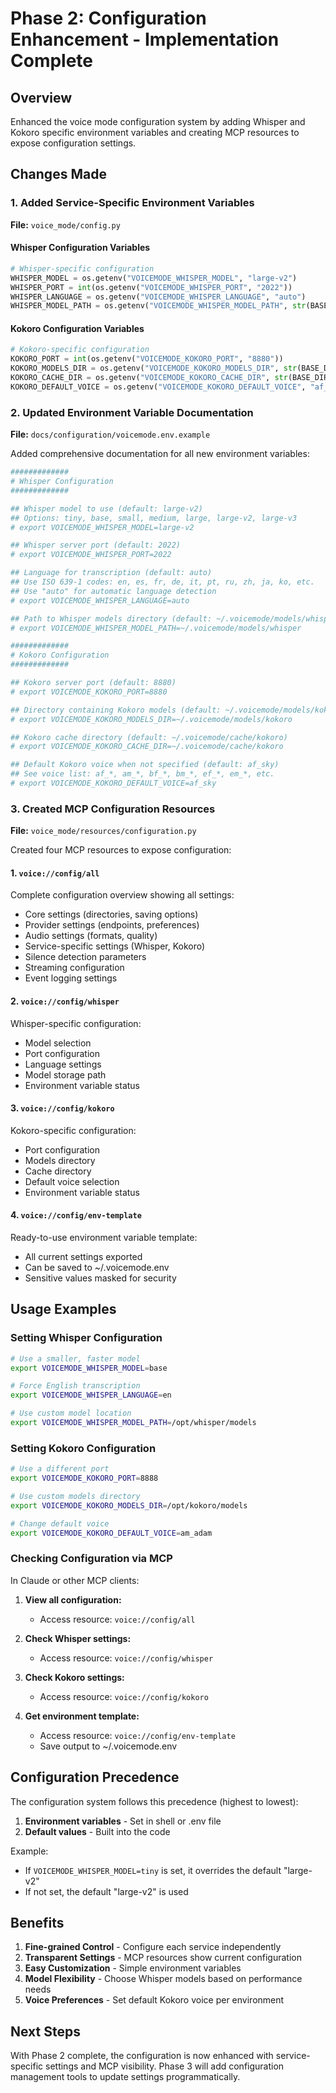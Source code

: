 # Phase 2: Configuration Enhancement - Implementation Complete

## Overview

Enhanced the voice mode configuration system by adding Whisper and Kokoro specific environment variables and creating MCP resources to expose configuration settings.

## Changes Made

### 1. Added Service-Specific Environment Variables

**File:** `voice_mode/config.py`

#### Whisper Configuration Variables
```python
# Whisper-specific configuration
WHISPER_MODEL = os.getenv("VOICEMODE_WHISPER_MODEL", "large-v2")
WHISPER_PORT = int(os.getenv("VOICEMODE_WHISPER_PORT", "2022"))
WHISPER_LANGUAGE = os.getenv("VOICEMODE_WHISPER_LANGUAGE", "auto")
WHISPER_MODEL_PATH = os.getenv("VOICEMODE_WHISPER_MODEL_PATH", str(BASE_DIR / "models" / "whisper"))
```

#### Kokoro Configuration Variables
```python
# Kokoro-specific configuration
KOKORO_PORT = int(os.getenv("VOICEMODE_KOKORO_PORT", "8880"))
KOKORO_MODELS_DIR = os.getenv("VOICEMODE_KOKORO_MODELS_DIR", str(BASE_DIR / "models" / "kokoro"))
KOKORO_CACHE_DIR = os.getenv("VOICEMODE_KOKORO_CACHE_DIR", str(BASE_DIR / "cache" / "kokoro"))
KOKORO_DEFAULT_VOICE = os.getenv("VOICEMODE_KOKORO_DEFAULT_VOICE", "af_sky")
```

### 2. Updated Environment Variable Documentation

**File:** `docs/configuration/voicemode.env.example`

Added comprehensive documentation for all new environment variables:

```bash
#############
# Whisper Configuration
#############

## Whisper model to use (default: large-v2)
## Options: tiny, base, small, medium, large, large-v2, large-v3
# export VOICEMODE_WHISPER_MODEL=large-v2

## Whisper server port (default: 2022)
# export VOICEMODE_WHISPER_PORT=2022

## Language for transcription (default: auto)
## Use ISO 639-1 codes: en, es, fr, de, it, pt, ru, zh, ja, ko, etc.
## Use "auto" for automatic language detection
# export VOICEMODE_WHISPER_LANGUAGE=auto

## Path to Whisper models directory (default: ~/.voicemode/models/whisper)
# export VOICEMODE_WHISPER_MODEL_PATH=~/.voicemode/models/whisper

#############
# Kokoro Configuration
#############

## Kokoro server port (default: 8880)
# export VOICEMODE_KOKORO_PORT=8880

## Directory containing Kokoro models (default: ~/.voicemode/models/kokoro)
# export VOICEMODE_KOKORO_MODELS_DIR=~/.voicemode/models/kokoro

## Kokoro cache directory (default: ~/.voicemode/cache/kokoro)
# export VOICEMODE_KOKORO_CACHE_DIR=~/.voicemode/cache/kokoro

## Default Kokoro voice when not specified (default: af_sky)
## See voice list: af_*, am_*, bf_*, bm_*, ef_*, em_*, etc.
# export VOICEMODE_KOKORO_DEFAULT_VOICE=af_sky
```

### 3. Created MCP Configuration Resources

**File:** `voice_mode/resources/configuration.py`

Created four MCP resources to expose configuration:

#### 1. `voice://config/all`
Complete configuration overview showing all settings:
- Core settings (directories, saving options)
- Provider settings (endpoints, preferences)
- Audio settings (formats, quality)
- Service-specific settings (Whisper, Kokoro)
- Silence detection parameters
- Streaming configuration
- Event logging settings

#### 2. `voice://config/whisper`
Whisper-specific configuration:
- Model selection
- Port configuration
- Language settings
- Model storage path
- Environment variable status

#### 3. `voice://config/kokoro`
Kokoro-specific configuration:
- Port configuration
- Models directory
- Cache directory
- Default voice selection
- Environment variable status

#### 4. `voice://config/env-template`
Ready-to-use environment variable template:
- All current settings exported
- Can be saved to ~/.voicemode.env
- Sensitive values masked for security

## Usage Examples

### Setting Whisper Configuration
```bash
# Use a smaller, faster model
export VOICEMODE_WHISPER_MODEL=base

# Force English transcription
export VOICEMODE_WHISPER_LANGUAGE=en

# Use custom model location
export VOICEMODE_WHISPER_MODEL_PATH=/opt/whisper/models
```

### Setting Kokoro Configuration
```bash
# Use a different port
export VOICEMODE_KOKORO_PORT=8888

# Use custom models directory
export VOICEMODE_KOKORO_MODELS_DIR=/opt/kokoro/models

# Change default voice
export VOICEMODE_KOKORO_DEFAULT_VOICE=am_adam
```

### Checking Configuration via MCP

In Claude or other MCP clients:

1. **View all configuration:**
   - Access resource: `voice://config/all`
   
2. **Check Whisper settings:**
   - Access resource: `voice://config/whisper`
   
3. **Check Kokoro settings:**
   - Access resource: `voice://config/kokoro`
   
4. **Get environment template:**
   - Access resource: `voice://config/env-template`
   - Save output to ~/.voicemode.env

## Configuration Precedence

The configuration system follows this precedence (highest to lowest):

1. **Environment variables** - Set in shell or .env file
2. **Default values** - Built into the code

Example:
- If `VOICEMODE_WHISPER_MODEL=tiny` is set, it overrides the default "large-v2"
- If not set, the default "large-v2" is used

## Benefits

1. **Fine-grained Control** - Configure each service independently
2. **Transparent Settings** - MCP resources show current configuration
3. **Easy Customization** - Simple environment variables
4. **Model Flexibility** - Choose Whisper models based on performance needs
5. **Voice Preferences** - Set default Kokoro voice per environment

## Next Steps

With Phase 2 complete, the configuration is now enhanced with service-specific settings and MCP visibility. Phase 3 will add configuration management tools to update settings programmatically.